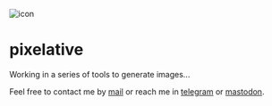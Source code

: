 ![icon](https://gitlab.com/azarte/pixelative/-/raw/master/assets/img/icon_64.png)

# pixelative

Working in a series of tools to generate images...

Feel free to contact me by [mail](mailto:rodrigovalla@protonmail.ch) or reach me in
[telegram](https://t.me/rvalla) or [mastodon](https://fosstodon.org/@rvalla).
